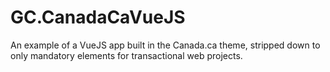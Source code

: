 # GC.CanadaCaVueJS
An example of a VueJS app built in the Canada.ca theme, stripped down to only mandatory elements for transactional web projects.
